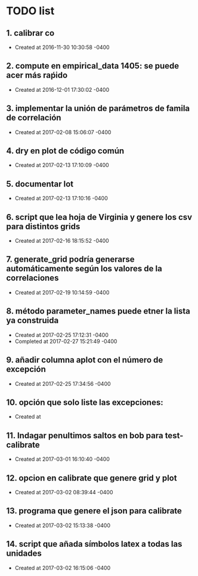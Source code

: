 # TODO list
## 1. calibrar co
- Created at   2016-11-30 10:30:58 -0400

## 2. compute en empirical_data 1405: se puede acer más raṕido
- Created at   2016-12-01 17:30:02 -0400

## 3. implementar la unión de parámetros de famila de correlación
- Created at   2017-02-08 15:06:07 -0400

## 4. dry en plot de código común
- Created at   2017-02-13 17:10:09 -0400

## 5. documentar lot
- Created at   2017-02-13 17:10:16 -0400

## 6. script que lea hoja de Virginia y genere los csv para distintos grids
- Created at   2017-02-16 18:15:52 -0400

## 7. generate_grid podría generarse automáticamente según los valores de la correlaciones
- Created at   2017-02-19 10:14:59 -0400

## 8. método parameter_names puede etner la lista ya construida
- Created at   2017-02-25 17:12:31 -0400
- Completed at 2017-02-27 15:21:49 -0400

## 9. añadir columna aplot con el número de excepción
- Created at   2017-02-25 17:34:56 -0400

## 10. opción que solo liste las excepciones:
- Created at   

## 11. Indagar penultimos saltos en bob para test-calibrate
- Created at   2017-03-01 16:10:40 -0400

## 12. opcion en calibrate que genere grid y plot
- Created at   2017-03-02 08:39:44 -0400

## 13. programa que genere el json para calibrate
- Created at   2017-03-02 15:13:38 -0400

## 14. script que añada símbolos latex a todas las unidades
- Created at   2017-03-02 16:15:06 -0400

